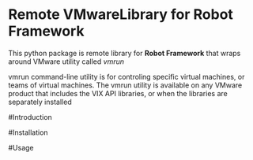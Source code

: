 Remote VMwareLibrary for Robot Framework
========================================
This python package is remote library for **Robot Framework**
that wraps around VMware utility called *vmrun*

vmrun command-line utility is for controling specific virtual machines, or teams of virtual machines.
The vmrun utility is available on any VMware product that includes the VIX API libraries, or when the libraries
are separately installed

#Introduction

#Installation

#Usage

